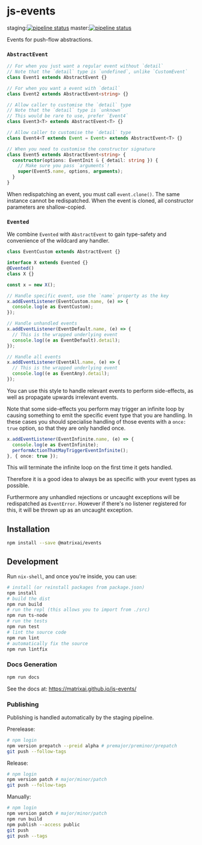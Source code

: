 # js-events

staging:[![pipeline status](https://gitlab.com/MatrixAI/open-source/js-events/badges/staging/pipeline.svg)](https://gitlab.com/MatrixAI/open-source/js-events/commits/staging)
master:[![pipeline status](https://gitlab.com/MatrixAI/open-source/js-events/badges/master/pipeline.svg)](https://gitlab.com/MatrixAI/open-source/js-events/commits/master)

Events for push-flow abstractions.

### `AbstractEvent`

```ts
// For when you just want a regular event without `detail`
// Note that the `detail` type is `undefined`, unlike `CustomEvent`
class Event1 extends AbstractEvent {}

// For when you want a event with `detail`
class Event2 extends AbstractEvent<string> {}

// Allow caller to customise the `detail` type
// Note that the `detail` type is `unknown`
// This would be rare to use, prefer `Event4`
class Event3<T> extends AbstractEvent<T> {}

// Allow caller to customise the `detail` type
class Event4<T extends Event = Event> extends AbstractEvent<T> {}

// When you need to customise the constructor signature
class Event5 extends AbstractEvent<string> {
  constructor(options: EventInit & { detail: string }) {
    // Make sure you pass `arguments`!
    super(Event5.name, options, arguments);
  }
}
```

When redispatching an event, you must call `event.clone()`. The same instance cannot be redispatched. When the event is cloned, all constructor parameters are shallow-copied.

### `Evented`

We combine `Evented` with `AbstractEvent` to gain type-safety and convenience of the wildcard any handler.

```ts
class EventCustom extends AbstractEvent {}

interface X extends Evented {}
@Evented()
class X {}

const x = new X();

// Handle specific event, use the `name` property as the key
x.addEventListener(EventCustom.name, (e) => {
  console.log(e as EventCustom);
});

// Handle unhandled events
x.addEventListener(EventDefault.name, (e) => {
  // This is the wrapped underlying event
  console.log((e as EventDefault).detail);
});

// Handle all events
x.addEventListener(EventAll.name, (e) => {
  // This is the wrapped underlying event
  console.log((e as EventAny).detail);
});
```

You can use this style to handle relevant events to perform side-effects, as well as propagate upwards irrelevant events.

Note that some side-effects you perform may trigger an infinite loop by causing something to emit the specific event type that you are handling. In these cases you should specialise handling of those events with a `once: true`  option, so that they are only handled once.

```ts
x.addEventListener(EventInfinite.name, (e) => {
  console.log(e as EventInfinite);
  performActionThatMayTriggerEventInfinite();
}, { once: true });
```

This will terminate the infinite loop on the first time it gets handled.

Therefore it is a good idea to always be as specific with your event types as possible.

Furthermore any unhandled rejections or uncaught exceptions will be redispatched as `EventError`. However if there's no listener registered for this, it will be thrown up as an uncaught exception.

## Installation

```sh
npm install --save @matrixai/events
```

## Development

Run `nix-shell`, and once you're inside, you can use:

```sh
# install (or reinstall packages from package.json)
npm install
# build the dist
npm run build
# run the repl (this allows you to import from ./src)
npm run ts-node
# run the tests
npm run test
# lint the source code
npm run lint
# automatically fix the source
npm run lintfix
```

### Docs Generation

```sh
npm run docs
```

See the docs at: https://matrixai.github.io/js-events/

### Publishing

Publishing is handled automatically by the staging pipeline.

Prerelease:

```sh
# npm login
npm version prepatch --preid alpha # premajor/preminor/prepatch
git push --follow-tags
```

Release:

```sh
# npm login
npm version patch # major/minor/patch
git push --follow-tags
```

Manually:

```sh
# npm login
npm version patch # major/minor/patch
npm run build
npm publish --access public
git push
git push --tags
```
